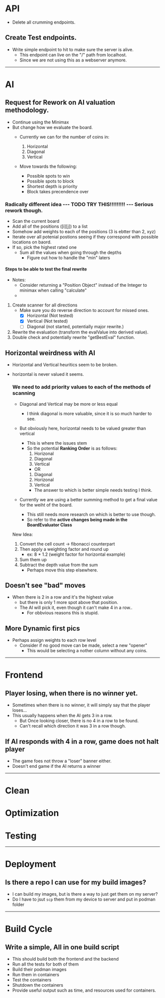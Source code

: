 # API
- Delete all crumming endpoints.

## Create Test endpoints.
- Write simple endpoint to hit to make sure the server is alive.
    - This endpoint can live on the "/" path from localhost.
    - Since we are not using this as a webserver anymore.


-----------------------------------------------------------------------------------------
# AI

## Request for Rework on AI valuation methodology.
- Continue using the Minimax
- But change how we evaluate the board.
    - Currently we can for the number of coins in:
        1. Horizontal
        2. Diagonal
        3. Vertical

    - Move towards the following:
        - Possible spots to win
        - Possible spots to block
        - Shortest depth is priority
        - Block takes precendence over 
    
### Radically different idea --- TODO TRY THIS!!!!!!!!! --- Serious rework though.
- Scan the current board
- Add all of the positions ([i][j]) to a list
- Somehow add weights to each of the positions (3 is ebtter than 2, xyz)
- Iterate over all potenial postions seeing if they correspond with possible locations on baord.
- If so, pick the highest rated one
    - Sum all the values when going through the depths
        - Figure out how to handle the "min" laters

#### Steps to be able to test the final rewrite
- Notes:
    - Consider returning a "Position Object" instead of the Integer to minimax when calling "calculate"
    - 

1. Create scanner for all directions
    - Make sure you do reverse direction to account for missed ones.
        - [x] Horizontal (Not tested)
        - [x] Vertical (Not tested)
        - [ ] Diagonal (not started, potentially major rewrite.)

2. Rewrite the evaluation (transform the evalValue into derived value).
3. Double check and potentially rewrite "getBestEval" function.




## Horizontal weirdness with AI 
- Horizontal and Vertical heuritics seem to be broken.
- horizontal is never valued it seems.

    ### We need to add priority values to each of the methods of scanning
    - Diagonal and Vertical may be more or less equal
        - I think diagonal is more valuable, since it is so much harder to see.
    - But obviously here, horizontal needs to be valued greater than vertical
        - This is where the issues stem
        - So the potential **Ranking Order** is as follows:
            1. Horizonal
            2. Diagonal
            3. Vertical
            - OR
            1. Diagonal
            2. Horizonal
            3. Vertical
            - The answer to which is better simple needs testing I think.

    - Currently we are using a better summing method to get a final value for the weiht of the board.
        - This still needs more research on which is better to use though.
        - So refer to the **active changes being made in the BoardEvaluator Class**


    New Idea:
    1. Convert the cell count -> fibonacci counterpart
    2. Then apply a weighting factor and round up
        - ex: 8 * 1.2 (weight factor for horizontal example)
    3. Sum them up
    4. Subtract the depth value from the sum
        - Perhaps move this step elsewhere.


## Doesn't see "bad" moves
- When there is 2 in a row and it's the highest value
    - but there is only 1 more spot above that position.
    - The AI will pick it, even though it can't make 4 in a row..
        - For obbvious reasons this is stupid.

## More Dynamic first pics
- Perhaps assign weights to each row level
    - Consider if no good move can be made, select a new "opener"
        - This would be selecting a nother column without any coins.

-----------------------------------------------------------------------------------------
# Frontend

## Player losing, when there is no winner yet.
- Sometimes when there is no winner, it will simply say that the player loses...
- This usually happens when the AI gets 3 in a row.
    - But Once looking closer, there is no 4 in a row to be found.
    - Can't recall which direction it was 3 in a row though.


## If AI responds with 4 in a row, game does not halt player
- The game foes not throw a "loser" banner either.
- Doesn't end game if the AI returns a winner

-----------------------------------------------------------------------------------------
# Clean
# Optimization
# Testing

-----------------------------------------------------------------------------------------
# Deployment

## Is there a repo I can use for my build images?
- I can build my images, but is there a way to just get them on my server?
- Do I have to jsut `scp` them from my device to server and put in podman folder

-----------------------------------------------------------------------------------------
# Build Cycle
## Write a simple, All in one build script
- This should build both the frontend and the backend
- Run all the tests for both of them
- Build their podman images
- Run them in containers
- Test the containers
- Shutdown the containers
- Provide useful output such as time, and resources used for containers.

